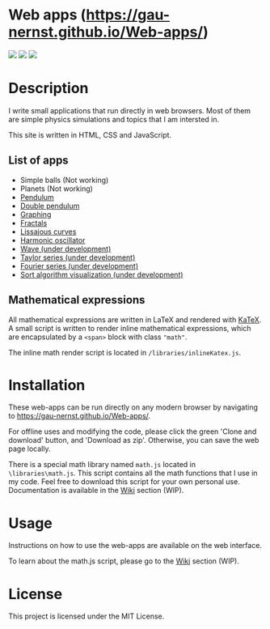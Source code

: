 Web apps (https://gau-nernst.github.io/Web-apps/)
==================

<div>
    <img src="https://img.shields.io/github/repo-size/gau-nernst/Web-apps.svg">
    <img src="https://img.shields.io/github/languages/top/gau-nernst/Web-apps.svg">
    <img src="https://img.shields.io/github/license/gau-nernst/Web-apps.svg">
</div>

# Description

I write small applications that run directly in web browsers. Most of them are simple physics simulations and topics that I am intersted in.

This site is written in HTML, CSS and JavaScript.

## List of apps

<ul>
    <li>Simple balls (Not working)</li>
    <li>Planets (Not working)</li>
    <li><a href="https://gau-nernst.github.io/web-apps/pendulum/">Pendulum</a></li>
    <li><a href="https://gau-nernst.github.io/web-apps/double-pendulum/">Double pendulum</a></li>
    <li><a href="https://gau-nernst.github.io/web-apps/graphing/">Graphing</a></li>
    <li><a href="https://gau-nernst.github.io/web-apps/fractals/">Fractals</a></li>
    <li><a href="https://gau-nernst.github.io/web-apps/lissajous/">Lissajous curves</a></li>
    <li><a href="https://gau-nernst.github.io/web-apps/oscillator/">Harmonic oscillator</a></li>
    <li><a href="https://gau-nernst.github.io/web-apps/wave/">Wave (under development)</a></li>
    <li><a href="https://gau-nernst.github.io/web-apps/taylor-series/">Taylor series (under development)</a></li>
    <li><a href="https://gau-nernst.github.io/web-apps/fourier-series/">Fourier series (under development)</a></li>
    <li><a href="https://gau-nernst.github.io/web-apps/sort/">Sort algorithm visualization (under development)</a></li>
</ul>

## Mathematical expressions

All mathematical expressions are written in LaTeX and rendered with [KaTeX](https://github.com/KaTeX/KaTeX). A small script is written to render inline mathematical expressions, which are encapsulated by a `<span>` block with class `"math"`.

The inline math render script is located in `/libraries/inlineKatex.js`.

# Installation

These web-apps can be run directly on any modern browser by navigating to https://gau-nernst.github.io/Web-apps/.

For offline uses and modifying the code, please click the green 'Clone and download' button, and 'Download as zip'. Otherwise, you can save the web page locally.

There is a special math library named `math.js` located in `\libraries\math.js`. This script contains all the math functions that I use in my code. Feel free to download this script for your own personal use. Documentation is available in the [Wiki](https://github.com/gau-nernst/web-apps/wiki/math.js) section (WIP).

# Usage

Instructions on how to use the web-apps are available on the web interface.

To learn about the math.js script, please go to the [Wiki](https://github.com/gau-nernst/web-apps/wiki/math.js) section (WIP).

# License

This project is licensed under the MIT License.
